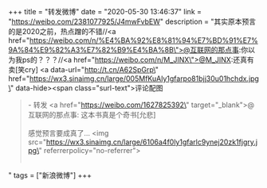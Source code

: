 +++
title = "转发微博"
date = "2020-05-30 13:46:37"
link = "https://weibo.com/2381077925/J4mwFvbEW"
description = "其实原本预言的是2020之前，热点蹭的不错//<a href=\"https://weibo.com/n/%E4%BA%92%E8%81%94%E7%BD%91%E7%9A%84%E9%82%A3%E7%82%B9%E4%BA%8B\">@互联网的那点事</a>:你以为我ps的？？？//<a href=\"https://weibo.com/n/M_JINX\">@M_JINX</a>:还真有卖[笑cry] <a data-url=\"http://t.cn/A62SpGrp\" href=\"https://wx3.sinaimg.cn/large/005MfKuAly1gfarpo81bjj30u01hchdx.jpg\" data-hide><span class=\"surl-text\">评论配图</span></a><br><blockquote> - 转发 <a href=\"https://weibo.com/1627825392\" target=\"_blank\">@互联网的那点事</a>: 这本书真是个奇书[允悲] <br><br>感觉预言要成真了… <img src=\"https://wx3.sinaimg.cn/large/6106a4f0ly1gfarlc9ynej20zk1fjgry.jpg\" referrerpolicy=\"no-referrer\"><br><br></blockquote>"
tags = ["新浪微博"]
+++
